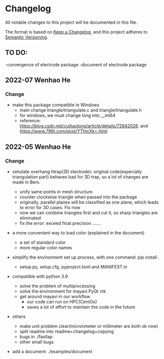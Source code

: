 # Changelog
All notable changes to this project will be documented in this file.

The format is based on [Keep a Changelog](https://keepachangelog.com/en/1.0.0/),
and this project adheres to [Semantic Versioning](https://semver.org/spec/v2.0.0.html).

## TO DO:
-convergence of electrode package
-document of electrode package

## 2022-07 Wenhao He

### Change
- make this package compatible in Windows
    - main change triangle/triangulate.c and triangle/triangulate.h
    - for windows, we must change long into __int64
    - reference: 	https://blog.csdn.net/cuihaolong/article/details/72842026.  and   	https://www.796t.com/post/YThtcXk=.html



## 2022-05 Wenhao He

### Change
- simulate overhang htrap(3D electrode): original code(especially triangulation part) behaves bad for 3D trap, so a lot of changes are made in Bem.
    - unify same points in mesh structure
    - counter clockwise triangle when passed into the package
    - originally, parallel planes will be classified as one plane, which leads to error for 3D cases. Fix now
    - now we can combine triangles first and cut it, so sharp triangles are eliminated
    - fix the error: exceed float precision .......
- a more convenient way to load color (explained in the document)
    - a set of standard color
    - more regular color names
- simplify the environment set up process, with one command: pip install .
    - setup.py, setup.cfg, pyproject.toml and MANIFEST.in
- compatible with python 3.9
    - solve the problem of multiprocessing
    - solve the environment for mayavi PyQt vtk
    - get around mayavi in our workflow
        - our code can run on HPC(CentOs)
        - saves a lot of effort to maintain the code in the future
- others
    - make unit problem clear(micronmeter or millimeter are both ok now)
    - split readme into readme+changelog+copying
    - bugs in ./fastlap
    - other small bugs

- add a document: ./examples/document











